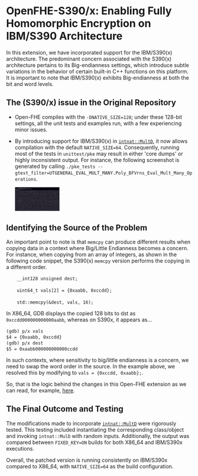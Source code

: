 # OpenFHE-S390/x: Enabling Fully Homomorphic Encryption on IBM/S390 Architecture


In this extension, we have incorporated support for the IBM/S390(x) architecture. The predominant concern associated with the S390(x) architecture pertains to its Big-endianness settings, which introduce subtle variations in the behavior of certain built-in C++ functions on this platform. It is important to note that IBM/S390(x) exhibits Big-endianness at both the bit and word levels.

## The (S390/x) issue in the Original Repository

 * Open-FHE compiles with the `-DNATIVE_SIZE=128`; under these 128-bit settings, all the unit tests and examples run, with a few experiencing minor issues.
 * By introducing support for IBM/S390(x) in [`intnat::MultD`](https://github.com/openfheorg/openfhe-development/commit/7a7df9eb215d7dd80df09a069b715b9ac0e96c13), it now allows compilation with the default `NATIVE_SIZE=64`. Consequently, running most of the tests in `unittest/pke` may result in either 'core dumps' or highly inconsistent output. For instance, the following screenshot is generated by calling `./pke_tests --gtest_filter=UTGENERAL_EVAL_MULT_MANY.Poly_BFVrns_Eval_Mult_Many_Operations`.
   
   <img src="UTGENERAL_EVAL_MULT_MANY-ERROR.png" alt="UTGENERAL_EVAL_MULT_MANY-ERROR" title="UTGENERAL_EVAL_MULT_MANY-ERROR" width="25%" height="25%">

## Identifying the Source of the Problem

An important point to note is that `memcpy` can produce different results when copying data in a context where Big/Little Endianness becomes a concern. For instance, when copying from an array of integers, as shown in the following code snippet, the S390(x) `memcpy` version performs the copying in a different order.

```
    __int128 unsigned dest;

    uint64_t vals[2] = {0xaabb, 0xccdd};

    std::memcpy(&dest, vals, 16);
```
In X86_64, GDB displays the copied 128 bits to dst as `0xccdd000000000000aabb`, whereas on S390x, it appears as...

```
(gdb) p/x vals 
$4 = {0xaabb, 0xccdd}
(gdb) p/x dest 
$5 = 0xaabb000000000000ccdd
```

In such contexts, where sensitivity to big/little endianness is a concern, we need to swap the word order in the source. In the example above, we resolved this by modifying to `vals = {0xccdd, 0xaabb};`.

So, that is the logic behind the changes in this Open-FHE extension as we can read, for example, [here](https://github.com/openfheorg/openfhe-development/commit/756888703f7f879f29c92620ad15c825d8b154ef).

## The Final Outcome and Testing

The modifications made to incorporate [`intnat::MultD`](https://github.com/openfheorg/openfhe-development/commit/7a7df9eb215d7dd80df09a069b715b9ac0e96c13) were rigorously tested. This testing included instantiating the corresponding class/object and invoking `intnat::MulD` with random inputs. Additionally, the output was compared between `FIXED_KEY=ON` builds for both X86_64 and IBM/S390x executions.

Overall, the patched version is running consistently on IBM/S390x compared to X86_64, with `NATIVE_SIZE=64` as the build configuration.
